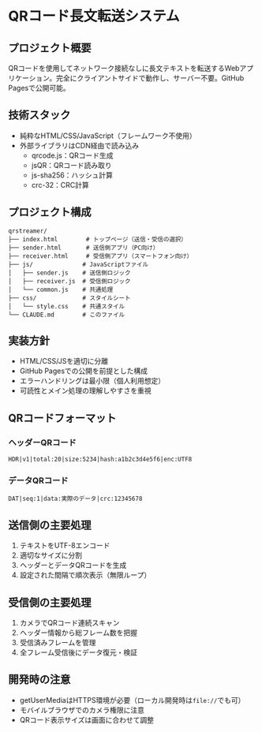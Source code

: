 # QRコード長文転送システム

## プロジェクト概要
QRコードを使用してネットワーク接続なしに長文テキストを転送するWebアプリケーション。完全にクライアントサイドで動作し、サーバー不要。GitHub Pagesで公開可能。

## 技術スタック
- 純粋なHTML/CSS/JavaScript（フレームワーク不使用）
- 外部ライブラリはCDN経由で読み込み
  - qrcode.js：QRコード生成
  - jsQR：QRコード読み取り
  - js-sha256：ハッシュ計算
  - crc-32：CRC計算

## プロジェクト構成
```
qrstreamer/
├── index.html        # トップページ（送信・受信の選択）
├── sender.html       # 送信側アプリ（PC向け）
├── receiver.html     # 受信側アプリ（スマートフォン向け）
├── js/              # JavaScriptファイル
│   ├── sender.js    # 送信側ロジック
│   ├── receiver.js  # 受信側ロジック
│   └── common.js    # 共通処理
├── css/             # スタイルシート
│   └── style.css    # 共通スタイル
└── CLAUDE.md        # このファイル
```

## 実装方針
- HTML/CSS/JSを適切に分離
- GitHub Pagesでの公開を前提とした構成
- エラーハンドリングは最小限（個人利用想定）
- 可読性とメイン処理の理解しやすさを重視

## QRコードフォーマット
### ヘッダーQRコード
```
HDR|v1|total:20|size:5234|hash:a1b2c3d4e5f6|enc:UTF8
```

### データQRコード
```
DAT|seq:1|data:実際のデータ|crc:12345678
```

## 送信側の主要処理
1. テキストをUTF-8エンコード
2. 適切なサイズに分割
3. ヘッダーとデータQRコードを生成
4. 設定された間隔で順次表示（無限ループ）

## 受信側の主要処理
1. カメラでQRコード連続スキャン
2. ヘッダー情報から総フレーム数を把握
3. 受信済みフレームを管理
4. 全フレーム受信後にデータ復元・検証

## 開発時の注意
- getUserMediaはHTTPS環境が必要（ローカル開発時は`file://`でも可）
- モバイルブラウザでのカメラ権限に注意
- QRコード表示サイズは画面に合わせて調整